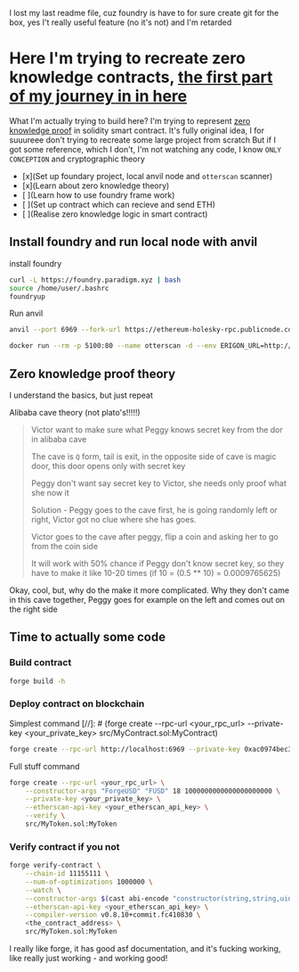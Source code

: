 I lost my last readme file, cuz foundry is have to for sure create git for the box, yes I't really useful feature (no it's not) and I'm retarded

# Here I'm trying to recreate zero knowledge contracts, [the first part of my journey in in here](https://github.com/Wawilow/eth-tolen)

What I'm actually trying to build here?
I'm trying to represent [zero knowledge proof](https://en.wikipedia.org/wiki/Zero-knowledge_proof) in solidity smart contract. It's fully original idea, I for suuureee don't trying to recreate some large project from scratch
But if I got some reference, which I don't, I'm not watching any code, I know `ONLY CONCEPTION` and cryptographic theory

- [x](Set up foundary project, local anvil node and `otterscan` scanner)
- [x](Learn about zero knowledge theory)
- [ ](Learn how to use foundry frame work)
- [ ](Set up contract which can recieve and send ETH)
- [ ](Realise zero knowledge logic in smart contract)

## Install foundry and run local node with anvil
install foundry
```bash
curl -L https://foundry.paradigm.xyz | bash
source /home/user/.bashrc
foundryup
```
Run anvil
```bash
anvil --port 6969 --fork-url https://ethereum-holesky-rpc.publicnode.com
```

```bash
docker run --rm -p 5100:80 --name otterscan -d --env ERIGON_URL=http://localhost:6969 otterscan/otterscan:latest
```

## Zero knowledge proof theory

I understand the basics, but just repeat

Alibaba cave theory (not plato's!!!!!)
> Victor want to make sure what Peggy knows secret key from the dor in alibaba cave
> 
> The cave is `Q` form, tail is exit, in the opposite side of cave is magic door, this door opens only with secret key
> 
> Peggy don't want say secret key to Victor, she needs only proof what she now it
>
> Solution - Peggy goes to the cave first, he is going randomly left or right, Victor got no clue where she has goes.
>
> Victor goes to the cave after peggy, flip a coin and asking her to go from the coin side
>
> It will work with 50% chance if Peggy don't know secret key, so they have to make it like 10-20 times (if 10 = (0.5 ** 10) = 0.0009765625)

Okay, cool, but, why do the make it more complicated. Why they don't came in this cave together, Peggy goes for example on the left and comes out on the right side

## Time to actually some code
### Build contract
```bash
forge build -h
```
### Deploy contract on blockchain
Simplest command
[//]: # (forge create --rpc-url <your_rpc_url> --private-key <your_private_key> src/MyContract.sol:MyContract)
```bash
forge create --rpc-url http://localhost:6969 --private-key 0xac0974bec39a17e36ba4a6b4d238ff944bacb478cbed5efcae784d7bf4f2ff80 src/Counter.sol:Counter
```
Full stuff command
```bash
forge create --rpc-url <your_rpc_url> \
    --constructor-args "ForgeUSD" "FUSD" 18 1000000000000000000000 \
    --private-key <your_private_key> \
    --etherscan-api-key <your_etherscan_api_key> \
    --verify \
    src/MyToken.sol:MyToken
```

### Verify contract if you not
```bash
forge verify-contract \
    --chain-id 11155111 \
    --num-of-optimizations 1000000 \
    --watch \
    --constructor-args $(cast abi-encode "constructor(string,string,uint256,uint256)" "ForgeUSD" "FUSD" 18 1000000000000000000000) \
    --etherscan-api-key <your_etherscan_api_key> \
    --compiler-version v0.8.10+commit.fc410830 \
    <the_contract_address> \
    src/MyToken.sol:MyToken 
```
I really like forge, it has good asf documentation, and it's fucking working, like really just working - and working good!
